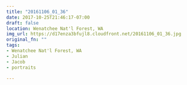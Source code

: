 ```yaml
---
title: "20161106_01_36"
date: 2017-10-25T21:46:17-07:00
draft: false
location: Wenatchee Nat'l Forest, WA
img_url: https://d17enza3bfujl8.cloudfront.net/20161106_01_36.jpg
original_fn: ""
tags:
- Wenatchee Nat'l Forest, WA
- Julian
- Jacob
- portraits

---
```

